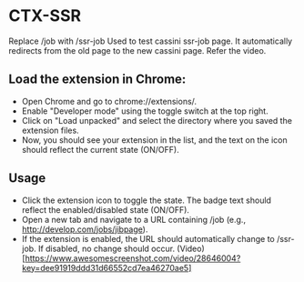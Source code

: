 # CTX-SSR
Replace /job with /ssr-job
Used to test cassini ssr-job page. It automatically redirects from the old page to the new cassini page. Refer the video.

## Load the extension in Chrome:
- Open Chrome and go to chrome://extensions/.
- Enable "Developer mode" using the toggle switch at the top right.
- Click on "Load unpacked" and select the directory where you saved the extension files.
- Now, you should see your extension in the list, and the text on the icon should reflect the current state (ON/OFF).

## Usage
- Click the extension icon to toggle the state. The badge text should reflect the enabled/disabled state (ON/OFF).
- Open a new tab and navigate to a URL containing /job (e.g., http://develop.com/jobs/jibpage).
- If the extension is enabled, the URL should automatically change to /ssr-job. If disabled, no change should occur.
(Video)[https://www.awesomescreenshot.com/video/28646004?key=dee91919ddd31d66552cd7ea46270ae5]
